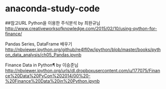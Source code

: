 # anaconda-study-code
 
##참고URL
Python을 이용한 주식분석 by 최완규님
http://www.creativeworksofknowledge.com/2015/02/10/using-python-for-finance/

Pandas Series, DataFrame 배우기 
http://nbviewer.ipython.org/github/re4lfl0w/ipython/blob/master/books/python_data_analysis/ch05_Pandas.ipynb
  
Finance Data in Python¶ by 이승준님
http://nbviewer.ipython.org/urls/dl.dropboxusercontent.com/u/177075/Finance%20Data%20PyCon%202014/00%20-%20Finance%20Data%20in%20Python.ipynb
 
